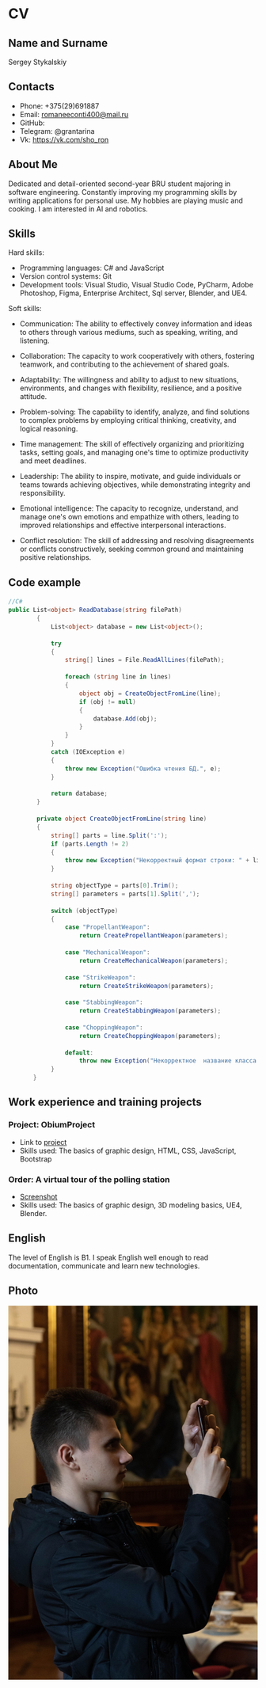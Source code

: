 # CV

## Name and Surname
Sergey Stykalskiy 

## Contacts
- Phone: +375(29)691887
- Email: romaneeconti400@mail.ru
- GitHub: 
- Telegram: @grantarina 
- Vk: https://vk.com/sho_ron

## About Me
Dedicated and detail-oriented second-year BRU student majoring in software engineering. Constantly improving my programming skills by writing applications for personal use. My hobbies are playing music and cooking. I am interested in AI and robotics.

## Skills
Hard skills:

  - Programming languages: C# and JavaScript
  -  Version control systems: Git
  -  Development tools: Visual Studio, Visual Studio Code, PyCharm, Adobe Photoshop, Figma, Enterprise Architect, Sql server, Blender, and UE4.

Soft skills:

- Communication: The ability to effectively convey information and ideas to others through various mediums, such as speaking, writing, and listening.

- Collaboration: The capacity to work cooperatively with others, fostering teamwork, and contributing to the achievement of shared goals.

- Adaptability: The willingness and ability to adjust to new situations, environments, and changes with flexibility, resilience, and a positive attitude.

- Problem-solving: The capability to identify, analyze, and find solutions to complex problems by employing critical thinking, creativity, and logical reasoning.

- Time management: The skill of effectively organizing and prioritizing tasks, setting goals, and managing one's time to optimize productivity and meet deadlines.

- Leadership: The ability to inspire, motivate, and guide individuals or teams towards achieving objectives, while demonstrating integrity and responsibility.

- Emotional intelligence: The capacity to recognize, understand, and manage one's own emotions and empathize with others, leading to improved relationships and effective interpersonal interactions.

- Conflict resolution: The skill of addressing and resolving disagreements or conflicts constructively, seeking common ground and maintaining positive relationships.

## Code example
```C#
//C#
public List<object> ReadDatabase(string filePath)
        {
            List<object> database = new List<object>();

            try
            {
                string[] lines = File.ReadAllLines(filePath);

                foreach (string line in lines)
                {
                    object obj = CreateObjectFromLine(line);
                    if (obj != null)
                    {
                        database.Add(obj);
                    }
                }
            }
            catch (IOException e)
            {
                throw new Exception("Ошибка чтения БД.", e);
            }

            return database;
        }

        private object CreateObjectFromLine(string line)
        {
            string[] parts = line.Split(':');
            if (parts.Length != 2)
            {
                throw new Exception("Некорректный формат строки: " + line);
            }

            string objectType = parts[0].Trim();
            string[] parameters = parts[1].Split(',');

            switch (objectType)
            {
                case "PropellantWeapon":
                    return CreatePropellantWeapon(parameters);

                case "MechanicalWeapon":
                    return CreateMechanicalWeapon(parameters);

                case "StrikeWeapon":
                    return CreateStrikeWeapon(parameters);

                case "StabbingWeapon":
                    return CreateStabbingWeapon(parameters);

                case "ChoppingWeapon":
                    return CreateChoppingWeapon(parameters);

                default:
                    throw new Exception("Некорректное  название класса: " + objectType);
            }
       }  
```

## Work experience and training projects

### Project: ObiumProject
- Link to [project](https://obiumproject.github.io/index.html)
- Skills used: The basics of graphic design, HTML, CSS, JavaScript, Bootstrap
### Order: A virtual tour of the polling station 
- [Screenshot](/img/gp.png)
- Skills used: The basics of graphic design, 3D modeling basics, UE4, Blender.

## English
The level of English is B1. I speak English well enough to read documentation, communicate and learn new technologies.

## Photo
![photo](/img/me.jpg "Моё фото")